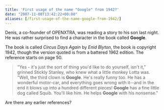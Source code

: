 ```yaml
---
title: 'First usage of the name "Google" from 1942?'
date: "2007-11-08T13:42:22+00:00"
aliases: [/first-usage-of-the-name-google-from-1942/]
---
```


Denis, a co-founder of OPENXTRA, was reading a story to his son last night. He was rather surprised to find a character in the book called **Google**.

The book is called *Circus Days Again* by *Enid Blyton*, the book is copyright 1942, though the version quoted is from a battered 1962 edition. The reference starts on page 50.

>"Yes - it's just the sort of thing you'd like to do yourself, isn't it," grinned Stickly Stanley, who knew what a little monkey Lotta was. "Well, the third clown is **Google**. He's really funny too. He has a wonderful motor-car, and everything goes wrong with it--and in the end it blows up into a hundred different pieces! **Google** has a fine little dog called Squib. You'll like him. He helps **Google** with his nonsense."

Are there any earlier references?
